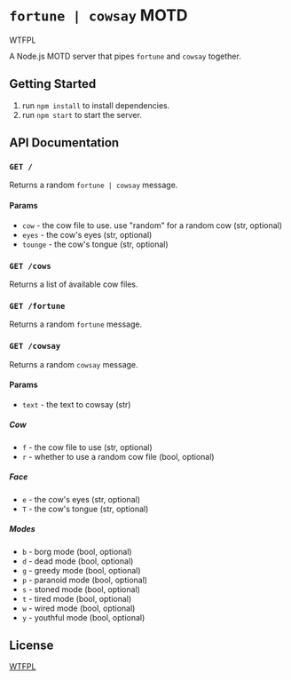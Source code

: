 # `fortune | cowsay` MOTD

<a href="http://www.wtfpl.net/"><img
       src="http://www.wtfpl.net/wp-content/uploads/2012/12/wtfpl-badge-4.png"
       width="80" height="15" alt="WTFPL" /></a>

A Node.js MOTD server that pipes `fortune` and `cowsay` together.

## Getting Started

1. run `npm install` to install dependencies.
2. run `npm start` to start the server.

## API Documentation

### `GET /`

Returns a random `fortune | cowsay` message.

#### Params

- `cow` - the cow file to use. use "random" for a random cow (str, optional)
- `eyes` - the cow's eyes (str, optional)
- `tounge` - the cow's tongue (str, optional)

### `GET /cows`

Returns a list of available cow files.

### `GET /fortune`

Returns a random `fortune` message.

### `GET /cowsay`

Returns a random `cowsay` message.

#### Params

- `text` - the text to cowsay (str)

##### Cow

- `f` - the cow file to use (str, optional)
- `r` - whether to use a random cow file (bool, optional)

##### Face

- `e` - the cow's eyes (str, optional)
- `T` - the cow's tongue (str, optional)

##### Modes

- `b` - borg mode (bool, optional)
- `d` - dead mode (bool, optional)
- `g` - greedy mode (bool, optional)
- `p` - paranoid mode (bool, optional)
- `s` - stoned mode (bool, optional)
- `t` - tired mode (bool, optional)
- `w` - wired mode (bool, optional)
- `y` - youthful mode (bool, optional)

## License

[WTFPL](http://www.wtfpl.net/)
